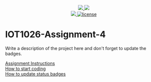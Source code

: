 <p align="center">
	<a href="https://github.com/GwGibson/IOT1026-Assignment-4/actions/workflows/ci.yml">
    <img src="https://github.com/GwGibson/IOT1026-Assignment-4/actions/workflows/ci.yml/badge.svg"/>
    </a>
	<a href="https://github.com/GwGibson/IOT1026-Assignment-4/actions/workflows/formatting.yml">
    <img src="https://github.com/GwGibson/IOT1026-Assignment-4/actions/workflows/formatting.yml/badge.svg"/>
	<br/>
    <a href="https://codecov.io/gh/GwGibson/IOT1026-Assignment-4" > 
    <img src="https://codecov.io/gh/GwGibson/IOT1026-Assignment-4/branch/main/graph/badge.svg?token=JS0857X5JD"/> 
	<img title="MIT License" alt="license" src="https://img.shields.io/badge/license-MIT-informational?style=flat-square">	
    </a>
</p>

# IOT1026-Assignment-4
Write a description of the project here and don't forget to update the badges.  

[Assignment Instructions](docs/instructions.md)  
[How to start coding](docs/how-to-use.md)  
[How to update status badges](docs/how-to-update-badges.md)
